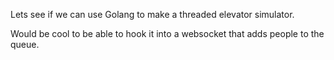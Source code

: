 
Lets see if we can use Golang to make a threaded elevator simulator.

Would be cool to be able to hook it into a websocket that adds people to the queue.

